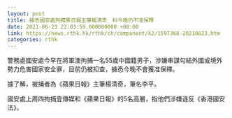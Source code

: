```yaml
---
layout: post
title: 據悉國安處拘蘋果日報主筆楊清奇　料今晚仍不准保釋
date: 2021-06-23 22:03:59.000000000 +08:00
link: https://news.rthk.hk/rthk/ch/component/k2/1597368-20210623.htm
categories: rthk
---
```


警務處國安處今早在將軍澳拘捕一名55歲中國籍男子，涉嫌串謀勾結外國或境外勢力危害國家安全罪，目前仍被扣查，據悉今晚不會獲准保釋。

據了解，被捕者為《蘋果日報》主筆楊清奇，筆名李平。

國安處上周四拘捕壹傳媒和《蘋果日報》的5名高層，指他們涉嫌違反《香港國安法》。
